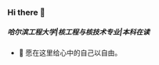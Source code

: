 ### Hi there 👋
##### 哈尔滨工程大学|核工程与核技术专业|本科在读  
- 💬 愿在这里给心中的自己以自由。



<!--
**euaurora/euaurora** is a ✨ _special_ ✨ repository because its `README.md` (this file) appears on your GitHub profile.

Here are some ideas to get you started:

- 🔭 I’m currently working on ...
- 🌱 I’m currently learning ...
- 👯 I’m looking to collaborate on ...
- 🤔 I’m looking for help with ...
- 💬 Ask me about ...
- 📫 How to reach me: ...
- 😄 Pronouns: ...
- ⚡ Fun fact: ...
-->
